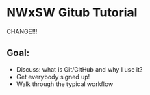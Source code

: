 # NWxSW Gitub Tutorial
CHANGE!!!

## Goal:
- Discuss: what is Git/GitHub and why I use it?
- Get everybody signed up!
- Walk through the typical workflow
